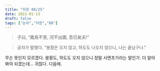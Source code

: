 ```yaml
---
title: "자한 08/25"
date: 2021-01-13
draft: false
tags: ["논어","자한","08"]
---
```


> 子曰, “鳳鳥不至, 河不出圖, 吾已矣夫!”

> 공자가 말했다. "봉황은 오지 않고, 하도도 나오지 않으니, 나는 끝났구나."

무슨 뜻인지 모르겠다. 봉황도, 하도도 오지 않으니 정말 사면초가라는 말인가. 더 알아봐야 되겠는데... 귀찮다. 다음에.
